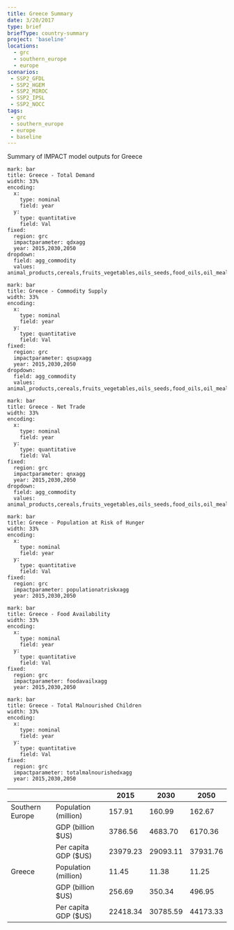 ```yaml
---
title: Greece Summary
date: 3/20/2017
type: brief
briefType: country-summary
project: 'baseline'
locations:
  - grc
  - southern_europe
  - europe
scenarios:
 - SSP2_GFDL
 - SSP2_HGEM
 - SSP2_MIROC
 - SSP2_IPSL
 - SSP2_NOCC
tags:
 - grc
 - southern_europe
 - europe
 - baseline
---
```

Summary of IMPACT model outputs for Greece

```chart
mark: bar
title: Greece - Total Demand
width: 33%
encoding:
  x:
    type: nominal
    field: year
  y:
    type: quantitative
    field: Val
fixed:
  region: grc
  impactparameter: qdxagg
  year: 2015,2030,2050
dropdown:
  field: agg_commodity
  values: animal_products,cereals,fruits_vegetables,oils_seeds,food_oils,oil_meals,other,pulses,roots_tubers,sugar
```

```chart
mark: bar
title: Greece - Commodity Supply
width: 33%
encoding:
  x:
    type: nominal
    field: year
  y:
    type: quantitative
    field: Val
fixed:
  region: grc
  impactparameter: qsupxagg
  year: 2015,2030,2050
dropdown:
  field: agg_commodity
  values: animal_products,cereals,fruits_vegetables,oils_seeds,food_oils,oil_meals,other,pulses,roots_tubers,sugar
```

```chart
mark: bar
title: Greece - Net Trade
width: 33%
encoding:
  x:
    type: nominal
    field: year
  y:
    type: quantitative
    field: Val
fixed:
  region: grc
  impactparameter: qnxagg
  year: 2015,2030,2050
dropdown:
  field: agg_commodity
  values: animal_products,cereals,fruits_vegetables,oils_seeds,food_oils,oil_meals,other,pulses,roots_tubers,sugar
```

```chart
mark: bar
title: Greece - Population at Risk of Hunger
width: 33%
encoding:
  x:
    type: nominal
    field: year
  y:
    type: quantitative
    field: Val
fixed:
  region: grc
  impactparameter: populationatriskxagg
  year: 2015,2030,2050
```

```chart
mark: bar
title: Greece - Food Availability
width: 33%
encoding:
  x:
    type: nominal
    field: year
  y:
    type: quantitative
    field: Val
fixed:
  region: grc
  impactparameter: foodavailxagg
  year: 2015,2030,2050
```

```chart
mark: bar
title: Greece - Total Malnourished Children
width: 33%
encoding:
  x:
    type: nominal
    field: year
  y:
    type: quantitative
    field: Val
fixed:
  region: grc
  impactparameter: totalmalnourishedxagg
  year: 2015,2030,2050
```

|   |   | 2015 | 2030 | 2050 |
|---|---|---|---|---|
| Southern Europe | Population (million) | 157.91 | 160.99 | 162.67 |
|  | GDP (billion $US) | 3786.56 | 4683.70 | 6170.36 |
|  | Per capita GDP ($US) | 23979.23 | 29093.11 | 37931.76 |
| Greece | Population (million) | 11.45 | 11.38 | 11.25 |
|  | GDP (billion $US) | 256.69 | 350.34 | 496.95 |
|  | Per capita GDP ($US) | 22418.34| 30785.59| 44173.33|